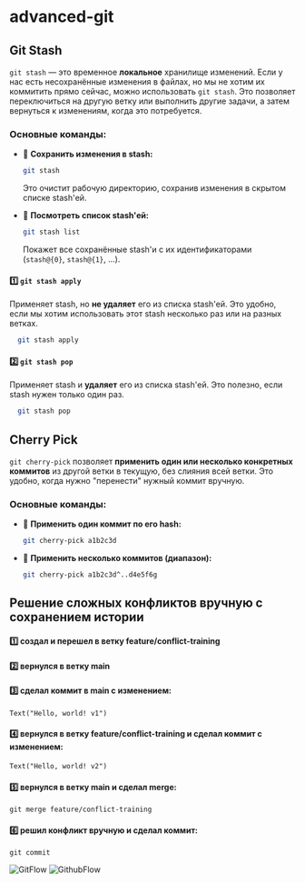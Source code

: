 # advanced-git

## Git Stash

`git stash` — это временное **локальное** хранилище изменений. Если у нас есть несохранённые изменения в файлах, но мы не хотим их коммитить прямо сейчас, можно использовать `git stash`. Это позволяет переключиться на другую ветку или выполнить другие задачи, а затем вернуться к изменениям, когда это потребуется.

### Основные команды:

- 🔹 **Сохранить изменения в stash:**  
  ```bash
  git stash
  ```
  Это очистит рабочую директорию, сохранив изменения в скрытом списке stash'ей.

- 🔹 **Посмотреть список stash'ей:**  
  ```bash
  git stash list
  ```
  Покажет все сохранённые stash'и с их идентификаторами (`stash@{0}`, `stash@{1}`, ...).
#### 1️⃣ `git stash apply`
Применяет stash, но **не удаляет** его из списка stash'ей. Это удобно, если мы хотим использовать этот stash несколько раз или на разных ветках.
  
```bash
  git stash apply
```

#### 2️⃣ `git stash pop`
Применяет stash и **удаляет** его из списка stash'ей. Это полезно, если stash нужен только один раз.
  
```bash
  git stash pop
```

## Cherry Pick

`git cherry-pick` позволяет **применить один или несколько конкретных коммитов** из другой ветки в текущую, без слияния всей ветки. Это удобно, когда нужно "перенести" нужный коммит вручную.

### Основные команды:

- 🔹 **Применить один коммит по его hash:**
  ```bash
  git cherry-pick a1b2c3d

- 🔹 **Применить несколько коммитов (диапазон):**
  ```bash
  git cherry-pick a1b2c3d^..d4e5f6g

## Решение сложных конфликтов вручную с сохранением истории
  #### 1️⃣ создал и перешел в ветку feature/conflict-training

  #### 2️⃣ вернулся в ветку main

  #### 3️⃣ сделал коммит в main с изменением:
    Text("Hello, world! v1")

  #### 4️⃣ вернулся в ветку feature/conflict-training и сделал коммит с изменением:
    Text("Hello, world! v2")

  #### 5️⃣ вернулся в ветку main и сделал merge:
    git merge feature/conflict-training
  
  #### 6️⃣ решил конфликт вручную и сделал коммит:
    git commit



![GitFlow](https://github.com/zontz/advanced-git/blob/85f71a52e913fed3612dba02039f82257d22c2a5/screenshots/1_PtbECo8DeSwfFcWTCmxkqg.jpg?raw=true)
![GithubFlow](https://github.com/zontz/advanced-git/blob/774518c195526564df1b06163a4923598501ce84/screenshots/branchstrategy-releaseflow.png)



